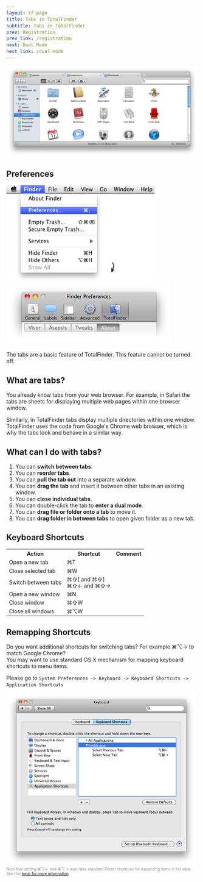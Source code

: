 ```yaml
---
layout: tf-page
title: Tabs in TotalFinder
subtitle: Tabs in TotalFinder
prev: Registration
prev_link: /registration
next: Dual Mode
next_link: /dual-mode
---
```


<img src="/images/tabs.png" class="doc-image">

<div class="doc-side">
    <h2>Preferences</h2>
    <img src="/images/preferences-menu.png" class="doc-pref-menu">
    <img src="/images/pref-none.png" class="doc-pref">
    <p>The tabs are a basic feature of TotalFinder. This feature cannot be turned off.</p>
</div>

## What are tabs?

You already know tabs from your web browser. For example, in Safari the tabs are sheets for displaying multiple web pages within one browser window.

Similarly, in TotalFinder tabs display multiple directories within one window. TotalFinder uses the code from Google's Chrome web browser, which is why the tabs look and behave in a similar way.

## What can I do with tabs?

1. You can **switch between tabs**.
2. You can **reorder tabs**.
3. You can **pull the tab out** into a separate window.
4. You can **drag the tab** and insert it between other tabs in an existing window.
5. You can **close individual tabs**.
6. You can double-click the tab to **enter a dual mode**.
7. You can **drag file or folder onto a tab** to move it.
8. You can **drag folder in between tabs** to open given folder as a new tab.

## Keyboard Shortcuts

<div class="keyboard-shortcuts">
    <table border="0" cellspacing="0" cellpadding="0">
        <tr><th>Action</th><th>Shortcut</th><th>Comment</th></tr>
        <tr><td>Open a new tab</td><td>⌘T</td><td></td></tr>
        <tr><td>Close selected tab</td><td>⌘W</td><td></td></tr>
        <tr><td>Switch between tabs</td><td>⌘⇧[ and  ⌘⇧]<br> ⌘⇧← and  ⌘⇧→</td><td></td></tr>
        <tr><td>Open a new window</td><td>⌘N</td><td></td></tr>
        <tr><td>Close window</td><td>⌘⇧W</td><td></td></tr>
        <tr><td>Close all windows</td><td>⌘⌥W</td><td></td></tr>
    </table>
</div>

## Remapping Shortcuts

Do you want additional shortcuts for switching tabs? For example ⌘⌥→ to match Google Chrome?<br>You may want to use standard OS X mechanism for mapping keyboard shortcuts to menu items.

Please go to `System Preferences -> Keyboard -> Keyboard Shortcuts -> Application Shortcuts`

<img src="/images/mapping-shortcuts.png" width="500">

<div style="color: #888; font-size:10px;">Note that adding ⌘⌥← and  ⌘⌥→ overrides standard Finder shortcuts for expanding items in list view. See this <a href="http://getsatisfaction.com/binaryage/topics/running_totalfinder_disables_cmd_opt_rightarrow_expand_all_effect">topic for more information</a>.</div>